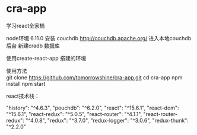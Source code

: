 # cra-app
学习react全家桶

node环境 6.11.0
安装 couchdb http://couchdb.apache.org/
进入本地couchdb后台 新建cradb 数据库

使用create-react-app 搭建的环境

使用方法  
git clone https://github.com/tomorrowshine/cra-app.git
cd cra-app
npm install
npm start


react技术栈：

"history": "^4.6.3",
"pouchdb": "^6.2.0",
"react": "^15.6.1",
"react-dom": "^15.6.1",
"react-redux": "^5.0.5",
"react-router": "^4.1.1",
"react-router-redux": "^4.0.8",
"redux": "^3.7.0",
"redux-logger": "^3.0.6",
"redux-thunk": "^2.2.0"
